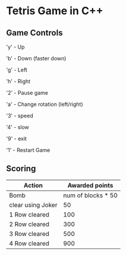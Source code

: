 # Tetris Game in C++

## Game Controls

'y' - Up

'b' - Down (faster down)

'g' - Left

'h' - Right

'2' - Pause game

'a' - Change rotation (left/right)

'3' - speed

'4' - slow

'9' - exit

'1' - Restart Game


## Scoring

| Action           | Awarded points     |
|------------------|--------------------|
| Bomb             | num of blocks * 50 |
| clear using Joker| 50                 |
| 1 Row cleared    | 100                |
| 2 Row cleared    | 300                |
| 3 Row cleared    | 500                |
| 4 Row cleared    | 900                |


